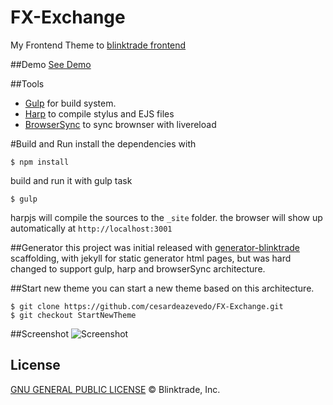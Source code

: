 FX-Exchange
====

My Frontend Theme  to [blinktrade frontend](https://github.com/blinktrade/frontend)

##Demo
[See Demo](http://cesardeazevedo.github.io/FX-Exchange)

##Tools
* [Gulp](https://github.com/gulpjs/gulp) for build system.
* [Harp](https://github.com/sintaxi/harp) to compile stylus and EJS files
* [BrowserSync](BrowserSync) to sync brownser with livereload

#Build and Run
install the dependencies with

    $ npm install

build and run it with gulp task

    $ gulp
    
harpjs will compile the sources to the `_site` folder.
the browser will show up automatically at `http://localhost:3001`

##Generator
this project was initial released with [generator-blinktrade](https://github.com/cesardeazevedo/generator-blinktrade) scaffolding, with jekyll for static generator html pages, but was hard changed to support gulp, harp and browserSync architecture.

##Start new theme
you can start a new theme based on this architecture.

    $ git clone https://github.com/cesardeazevedo/FX-Exchange.git
    $ git checkout StartNewTheme

##Screenshot
![Screenshot](http://i.imgur.com/zkFRhNO.png?1)

## License
[GNU GENERAL PUBLIC LICENSE](https://github.com/cesardeazevedo/FX-Exchange/blob/master/LICENSE) © Blinktrade, Inc.
